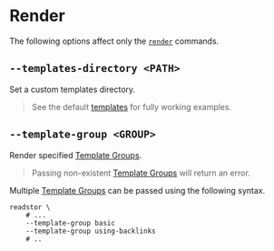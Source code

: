 # Render

The following options affect only the [`render`][render] commands.

## `--templates-directory <PATH>`

Set a custom templates directory.

> <i class="fa fa-info-circle"></i> See the default [templates][templates] for fully working
> examples.

## `--template-group <GROUP>`

Render specified [Template Groups][template-groups].

> <i class="fa fa-exclamation-circle"></i> Passing non-existent [Template Groups][template-groups]
> will return an error.

Multiple [Template Groups][template-groups] can be passed using the following syntax.

```shell
readstor \
    # ...
    --template-group basic
    --template-group using-backlinks
    # ..
```

[render]: /intro/commands.md#render
[template-groups]: /templates/configuration/template-groups.md
[templates]: https://github.com/tnahs/readstor/tree/main/templates

